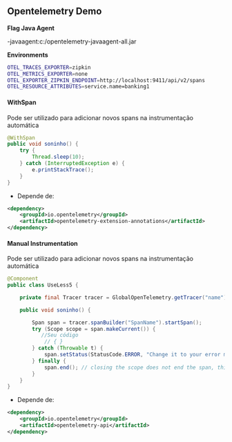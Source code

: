 ## Opentelemetry Demo

**Flag Java Agent**

-javaagent:c:/opentelemetry-javaagent-all.jar

**Environments**

```bash
OTEL_TRACES_EXPORTER=zipkin
OTEL_METRICS_EXPORTER=none
OTEL_EXPORTER_ZIPKIN_ENDPOINT=http://localhost:9411/api/v2/spans
OTEL_RESOURCE_ATTRIBUTES=service.name=banking1
```

#### WithSpan

Pode ser utilizado para adicionar novos spans na instrumentação automática 

```java
@WithSpan
public void soninho() {
    try {
        Thread.sleep(10);
    } catch (InterruptedException e) {
        e.printStackTrace();
    }
}
```

- Depende de:

```xml
<dependency>
    <groupId>io.opentelemetry</groupId>
    <artifactId>opentelemetry-extension-annotations</artifactId>
</dependency>
```


#### Manual Instrumentation

Pode ser utilizado para adicionar novos spans na instrumentação automática

```java
@Component
public class UseLess5 {

    private final Tracer tracer = GlobalOpenTelemetry.getTracer("name");

    public void soninho() {

        Span span = tracer.spanBuilder("SpanName").startSpan();
        try (Scope scope = span.makeCurrent()) {
           //Seu código
            // { }
        } catch (Throwable t) {
            span.setStatus(StatusCode.ERROR, "Change it to your error message");
        } finally {
            span.end(); // closing the scope does not end the span, this has to be done manually
        }
    }
}
```

- Depende de:

```xml
<dependency>
    <groupId>io.opentelemetry</groupId>
    <artifactId>opentelemetry-api</artifactId>
</dependency>
```